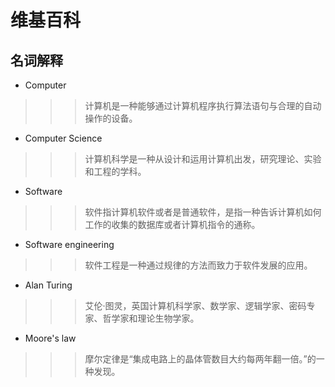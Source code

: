 # 维基百科
## 名词解释

*  Computer
>>>计算机是一种能够通过计算机程序执行算法语句与合理的自动操作的设备。
*  Computer Science
>>>计算机科学是一种从设计和运用计算机出发，研究理论、实验和工程的学科。
*  Software
>>>软件指计算机软件或者是普通软件，是指一种告诉计算机如何工作的收集的数据库或者计算机指令的通称。
*  Software engineering
>>>软件工程是一种通过规律的方法而致力于软件发展的应用。
*  Alan Turing
>>>艾伦·图灵，英国计算机科学家、数学家、逻辑学家、密码专家、哲学家和理论生物学家。
*  Moore's law
>>>摩尔定律是“集成电路上的晶体管数目大约每两年翻一倍。”的一种发现。
